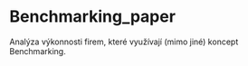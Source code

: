 Benchmarking_paper
==================

Analýza výkonnosti firem, které využívají (mimo jiné) koncept Benchmarking.
